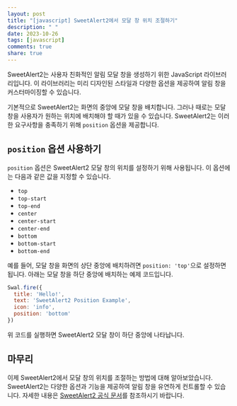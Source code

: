 ```yaml
---
layout: post
title: "[javascript] SweetAlert2에서 모달 창 위치 조절하기"
description: " "
date: 2023-10-26
tags: [javascript]
comments: true
share: true
---
```


SweetAlert2는 사용자 친화적인 알림 모달 창을 생성하기 위한 JavaScript 라이브러리입니다. 이 라이브러리는 미리 디자인된 스타일과 다양한 옵션을 제공하여 알림 창을 커스터마이징할 수 있습니다.

기본적으로 SweetAlert2는 화면의 중앙에 모달 창을 배치합니다. 그러나 때로는 모달 창을 사용자가 원하는 위치에 배치해야 할 때가 있을 수 있습니다. SweetAlert2는 이러한 요구사항을 충족하기 위해 `position` 옵션을 제공합니다.

## `position` 옵션 사용하기

`position` 옵션은 SweetAlert2 모달 창의 위치를 설정하기 위해 사용됩니다. 이 옵션에는 다음과 같은 값을 지정할 수 있습니다.

- `top`
- `top-start`
- `top-end`
- `center`
- `center-start`
- `center-end`
- `bottom`
- `bottom-start`
- `bottom-end`

예를 들어, 모달 창을 화면의 상단 중앙에 배치하려면 `position: 'top'`으로 설정하면 됩니다. 아래는 모달 창을 하단 중앙에 배치하는 예제 코드입니다.

```javascript
Swal.fire({
  title: 'Hello!',
  text: 'SweetAlert2 Position Example',
  icon: 'info',
  position: 'bottom'
})
```

위 코드를 실행하면 SweetAlert2 모달 창이 하단 중앙에 나타납니다.

## 마무리

이제 SweetAlert2에서 모달 창의 위치를 조절하는 방법에 대해 알아보았습니다. SweetAlert2는 다양한 옵션과 기능을 제공하여 알림 창을 유연하게 컨트롤할 수 있습니다. 자세한 내용은 [SweetAlert2 공식 문서](https://sweetalert2.github.io/)를 참조하시기 바랍니다.